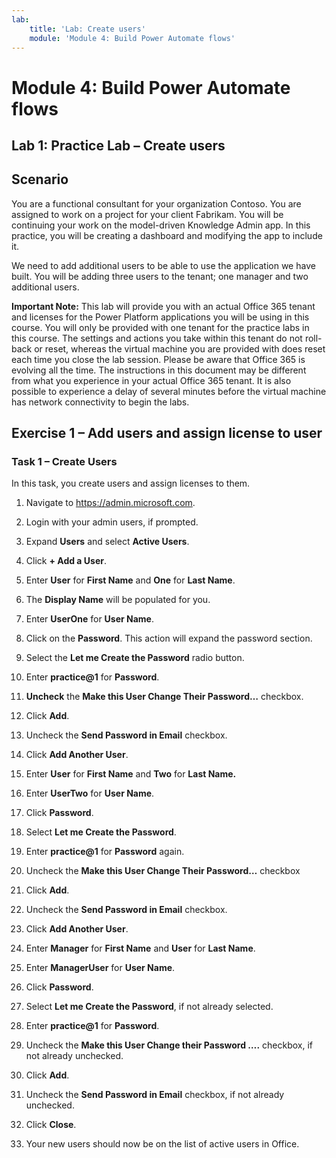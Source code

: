 ```yaml
---
lab:
    title: 'Lab: Create users'
    module: 'Module 4: Build Power Automate flows'
---
```


Module 4: Build Power Automate flows
==================

## Lab 1: Practice Lab – Create users

Scenario
--------

You are a functional consultant for your organization Contoso. You are assigned
to work on a project for your client Fabrikam. You will be continuing your work
on the model-driven Knowledge Admin app. In this practice, you will be creating
a dashboard and modifying the app to include it.

We need to add additional users to be able to use the application we have built.
You will be adding three users to the tenant; one manager and two additional
users.

**Important Note:** This lab will provide you with an actual Office 365 tenant
and licenses for the Power Platform applications you will be using in this
course. You will only be provided with one tenant for the practice labs in this
course. The settings and actions you take within this tenant do not roll-back or
reset, whereas the virtual machine you are provided with does reset each time
you close the lab session. Please be aware that Office 365 is evolving all the time. The
instructions in this document may be different from what you experience in your
actual Office 365 tenant. It is also possible to experience a delay of several
minutes before the virtual machine has network connectivity to begin the labs.

Exercise 1 – Add users and assign license to user
-------------------------------------------------

### Task 1 – Create Users

In this task, you create users and assign licenses to them.

1.  Navigate to https://admin.microsoft.com.

2.  Login with your admin users, if prompted.

3.  Expand **Users** and select **Active Users**.

4.  Click **+ Add a User**.

5.  Enter **User** for **First Name** and **One** for **Last Name**.

6.  The **Display Name** will be populated for you.

7.  Enter **UserOne** for **User Name**.

8.  Click on the **Password**. This action will expand the password section.

9.  Select the **Let me Create the Password** radio button.

10. Enter **practice@1** for **Password**.

11. **Uncheck** the **Make this User Change Their Password…** checkbox.

14. Click **Add**.

15. Uncheck the **Send Password in Email** checkbox.

16. Click **Add Another User**.

17. Enter **User** for **First Name** and **Two** for **Last Name.**

18. Enter **UserTwo** for **User Name**.

19. Click **Password**.

20. Select **Let me Create the Password**.

21. Enter **practice@1** for **Password** again.

22. Uncheck the **Make this User Change Their Password…** checkbox

25. Click **Add**.

26. Uncheck the **Send Password in Email** checkbox.

27. Click **Add Another User**.

28. Enter **Manager** for **First Name** and **User** for **Last Name**.

29. Enter **ManagerUser** for **User Name**.

30. Click **Password**.

31. Select **Let me Create the Password**, if not already selected.

32. Enter **practice@1** for **Password**.

33. Uncheck the **Make this User Change their Password ….** checkbox, if not
    already unchecked.

36. Click **Add**.

37. Uncheck the **Send Password in Email** checkbox, if not already unchecked.

38. Click **Close**.

39. Your new users should now be on the list of active users in Office.
